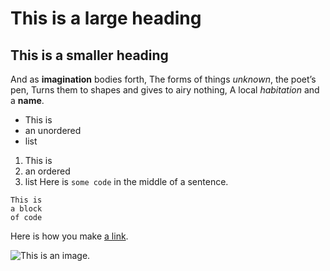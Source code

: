# This is a large heading

## This is a smaller heading

And as **imagination** bodies forth,
The forms of things *unknown*, the poet’s pen,
Turns them to shapes and gives to airy nothing, 
A local *habitation* and a **name**. 
- This is 
- an unordered 
- list 
1. This is 
2. an ordered 
3. list 
Here is `some code` in the middle of a sentence. 
``` 
This is 
a block 
of code 
``` 
Here is how you make [a link](https://www.wikipedia.org/).

![This is an image.](https://github.com/yihui/xaringan/releases/download/v0.0.2/karl-moustache.jpg)

